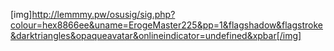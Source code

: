 
[img]http://lemmmy.pw/osusig/sig.php?colour=hex8866ee&uname=ErogeMaster225&pp=1&flagshadow&flagstroke&darktriangles&opaqueavatar&onlineindicator=undefined&xpbar[/img]
